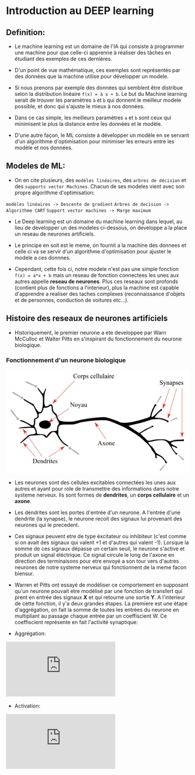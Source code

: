 # Introduction au DEEP learning

## Definition:

- Le machine learning est un domaine de l'IA qui consiste à programmer une machine pour que celle-ci apprenne à réaliser des tâches en étudiant des exemples de ces dernières.

- D'un point de vue mathématique, ces exemples sont représentés par des données que la machine utilise pour développer un modele.

- Si nous prenons par exemple des données qui semblent être distribue selon la distribution linéaire  `f(x) = à x + b`. Le but du Machine learning serait de trouver les paramètres `à` et `b` qui donnent le meilleur modele possible, et donc qui s'ajuste le mieux à nos données.


- Dans ce cas simple, les meilleurs paramètres `a` et `b` sont ceux qui minimisent le plus la distance entre les données et le modèle.

- D'une autre façon, le ML consiste à développer un modèle en se servant d'un algorithme d'optimisation pour minimiser les erreurs entre les modèle et nos données.


## Modeles de ML:

- On en cite plusieurs, des `modèles linéaires`, des `arbres de décision` et des `supports vector Machines`. Chacun de ses modeles vient avec son propre algorithme d'optimisation:

`modèles linéaires -> Descente de gradient`
`Arbres de decision -> Algorithme CART`
`Support vector machines -> Marge maximum`

- Le Deep learning est un domaine du machine learning dans lequel, au lieu de developper un des modeles ci-dessous, on developpe a la place un reseau de neurones artificiels. 

- Le principe en soit est le meme, on fournit a la machine des donnees et celle ci va se servir d'un algorithme d'optimisation pour ajuster le modele a ces donnnes.

- Cependant, cette fois ci, notre modele n'est pas une simple fonction `f(x) = a*x + b` mais un reseau de fonction connectees les unes aux autres appelle **reseau de neurones**. Plus ces reseaux sont profonds (contient plus de fonctions a l'interieur), plus la machine est capable d'apprendre a realiser des taches complexes (reconnaissance d'objets et de personnes, conduction de voitures etc...).

## Histoire des reseaux de neurones artificiels

- Historiquement, le premier neurone a ete developpee par Warn McCulloc et Walter Pitts en s'inspirant du fonctionnement du neurone biologique. 

### Fonctionnement d'un neurone biologique

![Neurone biologique](neurone.png)

- Les neurones sont des cellules excitables connectées les unes aux autres et ayant pour role de transmettre des informations dans notre systeme nerveux. Ils sont formes de **dendrites**, un **corps cellulaire** et un **axone**. 

- Les dendrites sont les portes d'entrée d'un neurone. A l'entrée d'une dendrite (la synapse), le neurone recoit des signaux lui provenant des neurones qui le precedent. 

- Ces signaux peuvent etre de type éxcitateur ou inhibiteur (c'est comme si on avait des signaux qui valent +1 et d'autres qui valent -1). Lorsque la somme de ces signaux dépasse un certain seuil, le neurone s'active et produit un signal éléctrique. Ce signal circule le long de l'axone en direction des terminaisons pour etre envoyé a son tour vers d'autres neurones de notre systeme nerveux qui fonctionnent de la meme facon biensur.

- Warren et Pitts ont essayé de modéliser ce comportement en supposant qu'un neurone pouvait etre modélisé par une fonction de transfert qui prent en entrée des signaux **X** et qui retourne une sortie **Y**. A l'interieur de cette fonction, il y'a deux grandes étapes. La premiere est une étape d'aggrégation, on fait la somme de toutes les entrées du neurone en multipliant au passage chaque entrée par un coeffiscient W. Ce coeffiscient représente en fait l'activité synaptique:

- Aggrégation: 

![equation](http://www.sciweavers.org/tex2img.php?eq=f%20%3D%20w_1%20x_1%20%2B%20w_2%20x_2%20%2B%20w_3%20x_3%0A&bc=White&fc=Black&im=jpg&fs=12&ff=arev&edit=0)

- Activation: 

![equation](http://www.sciweavers.org/tex2img.php?eq=%20%5Cbegin%7Bcases%7Dy%3D1%20%26%20f%20%5Cgeq%200%5C%5Cy%3D0%20%26%20f%20%3C%200%5Cend%7Bcases%7D%20&bc=White&fc=Black&im=jpg&fs=12&ff=arev&edit=0)


